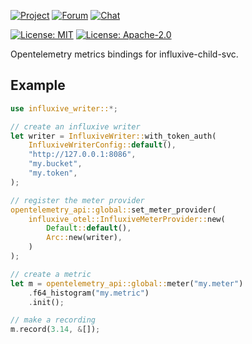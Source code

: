 [![Project](https://img.shields.io/badge/project-holochain-blue)](http://holochain.org/)
[![Forum](https://img.shields.io/badge/chat-forum%2eholochain%2enet-blue)](https://forum.holochain.org)
[![Chat](https://img.shields.io/badge/chat-chat%2eholochain%2enet-blue)](https://chat.holochain.org)

[![License: MIT](https://img.shields.io/badge/License-MIT-blue)](https://opensource.org/licenses/MIT)
[![License: Apache-2.0](https://img.shields.io/badge/License-Apache%202.0-blue)](https://www.apache.org/licenses/LICENSE-2.0)

<!-- cargo-rdme start -->

Opentelemetry metrics bindings for influxive-child-svc.

## Example

```rust
use influxive_writer::*;

// create an influxive writer
let writer = InfluxiveWriter::with_token_auth(
    InfluxiveWriterConfig::default(),
    "http://127.0.0.1:8086",
    "my.bucket",
    "my.token",
);

// register the meter provider
opentelemetry_api::global::set_meter_provider(
    influxive_otel::InfluxiveMeterProvider::new(
        Default::default(),
        Arc::new(writer),
    )
);

// create a metric
let m = opentelemetry_api::global::meter("my.meter")
    .f64_histogram("my.metric")
    .init();

// make a recording
m.record(3.14, &[]);
```

<!-- cargo-rdme end -->
